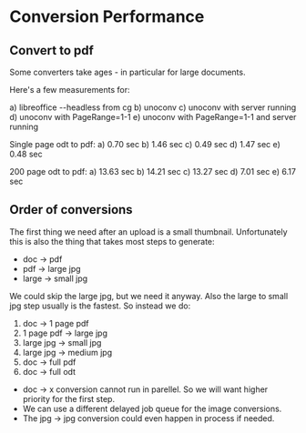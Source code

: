 Conversion Performance
======================

Convert to pdf
--------------

Some converters take ages - in particular for large documents.

Here's a few measurements for:

a) libreoffice --headless from cg
b) unoconv
c) unoconv with server running
d) unoconv with PageRange=1-1
e) unoconv with PageRange=1-1 and server running


Single page odt to pdf:
a) 0.70 sec
b) 1.46 sec
c) 0.49 sec
d) 1.47 sec
e) 0.48 sec


200 page odt to pdf:
a) 13.63 sec
b) 14.21 sec
c) 13.27 sec
d)  7.01 sec
e)  6.17 sec


Order of conversions
--------------------

The first thing we need after an upload is a small thumbnail. Unfortunately
this is also the thing that takes most steps to generate:

* doc   -> pdf
* pdf   -> large jpg
* large -> small jpg

We could skip the large jpg, but we need it anyway. Also the large to small jpg
step usually is the fastest.
So instead we do:

1. doc        -> 1 page pdf
2. 1 page pdf -> large jpg
3. large jpg  -> small jpg
4. large jpg  -> medium jpg
5. doc        -> full pdf
6. doc        -> full odt

* doc -> x conversion cannot run in parellel. So we will want higher
  priority for the first step.
* We can use a different delayed job queue for the image conversions.
* The jpg -> jpg conversion could even happen in process if needed.
